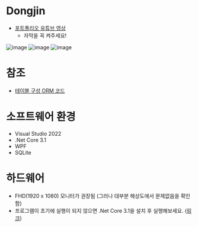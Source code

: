# Dongjin
- [포트폴리오 유튜브 영상](https://www.youtube.com/watch?v=tfUdCO2zqik)
  - 자막을 꼭 켜주세요!

![image](https://github.com/jh2song/Dongjin/assets/43688074/62c583ff-9ca2-4706-902d-1d1a4a2aba1b)
![image](https://github.com/jh2song/Dongjin/assets/43688074/23cd0b94-0bd8-485c-adcf-8b5720dc0d34)
![image](https://github.com/jh2song/Dongjin/assets/43688074/6004cbda-9ad5-4fe2-b33f-41e34f6630fa)

# 참조
- [테이블 구성 ORM 코드](https://github.com/jh2song/Dongjin/tree/master/Dongjin/Table)

# 소프트웨어 환경
- Visual Studio 2022
- .Net Core 3.1
- WPF
- SQLite

# 하드웨어
- FHD(1920 x 1080) 모니터가 권장됨 (그러나 대부분 해상도에서 문제없음을 확인함)
- 프로그램이 초기에 실행이 되지 않으면 .Net Core 3.1을 설치 후 실행해보세요. ([링크](https://dotnet.microsoft.com/en-us/download/dotnet/3.1))
